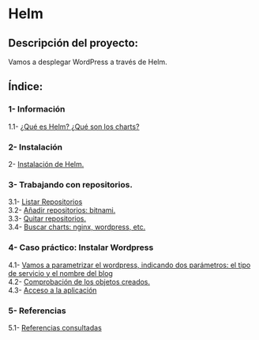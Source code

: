 # Helm

## Descripción del proyecto:
Vamos a desplegar WordPress a través de Helm.

## Índice:
### 1- Información
1.1- [ ¿Qué es Helm? ¿Qué son los charts? ](https://github.com/juanglez01/Helm/blob/e30438259e703134eb4dc480f644dc2b67ee7790/1.-%20%C2%BFQu%C3%A9%20es%20Helm%3F%20%C2%BFQu%C3%A9%20son%20los%20charts%3F.md)  
### 2- Instalación
2- [ Instalación de Helm. ](https://github.com/juanglez01/Helm/blob/b7038478b8ab0f4977d6a987dbebc62c20ba4b99/2-%20Instalaci%C3%B3n%20de%20Helm.md)  
### 3- Trabajando con repositorios.  
3.1- [ Listar Repositorios ](https://github.com/juanglez01/Helm/blob/bbaf5a5b4340b75cf4acfa21ca3ea8418b358743/3.1-%20Listar%20Repositorios.md)  
3.2- [ Añadir repositorios: bitnami. ](https://github.com/juanglez01/Helm/blob/bbaf5a5b4340b75cf4acfa21ca3ea8418b358743/3.2-%20A%C3%B1adir%20repositorios:%20bitnami.md)  
3.3- [ Quitar repositorios. ](https://github.com/juanglez01/Helm/blob/3ea28b09c56650047b9a95e0cd9c34d1d64effcd/3.3-%20Quitar%20repositorios.md)  
3.4- [ Buscar charts: nginx, wordpress, etc. ](https://github.com/juanglez01/Helm/blob/d4872c8abc74b936f79f1520047bc802c3f49241/3.4-%20Buscar%20charts:%20nginx,%20wordpress,%20etc.md)  
 ### 4- Caso práctico: Instalar Wordpress  
4.1- [ Vamos a parametrizar el wordpress, indicando dos parámetros: el tipo de servicio y el nombre del blog ](https://github.com/juanglez01/Helm/blob/127d3b7a21d3f1eb6f3e2c5561f5eb2d3a40c61d/4.1-%20Vamos%20a%20parametrizar%20el%20wordpress,%20indicando%20dos%20par%C3%A1metros:%20el%20tipo%20de%20servicio%20y%20el%20nombre%20del%20blog%20.md)  
4.2- [ Comprobación de los objetos creados. ](https://github.com/juanglez01/Helm/blob/22ce105b90273252c06ce5dda0fbd5951b0e76b9/4.2-%20Comprobaci%C3%B3n%20de%20los%20objetos%20creados.md)  
4.3- [ Acceso a la aplicación ](https://github.com/juanglez01/Helm/blob/8f675a62d8d177d0c95876263eeae963ae0bc6a0/4.3-%20Acceso%20a%20la%20aplicaci%C3%B3n.md)  
### 5- Referencias  
5.1- [ Referencias consultadas ](https://github.com/juanglez01/Helm/blob/99af3a4da9e3fc1aa1c7947f0b041bcd16f7f67a/5.1-%20Referencias%20consultadas.md)  
